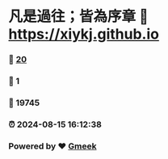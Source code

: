 # 凡是過往；皆為序章 :link: https://xiykj.github.io 
### :page_facing_up: [20](https://xiykj.github.io/tag.html) 
### :speech_balloon: 1 
### :hibiscus: 19745 
### :alarm_clock: 2024-08-15 16:12:38 
### Powered by :heart: [Gmeek](https://github.com/Meekdai/Gmeek)
